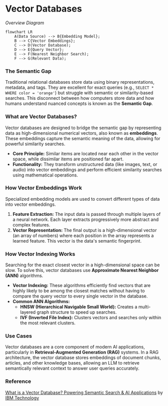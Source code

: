 # Vector Databases

_Overview Diagram_

```mermaid
flowchart LR
    A(Data Source) --> B{Embedding Model};
    B --> C{Vector Embeddings};
    C --> D(Vector Database);
    D --> E{Query Vector};
    E --> F(Nearest Neighbor Search);
    F --> G(Relevant Data);
```

### The Semantic Gap

Traditional relational databases store data using binary representations, metadata, and tags. They are excellent for exact queries (e.g., `SELECT * WHERE color = 'orange'`) but struggle with semantic or similarity-based searches. This disconnect between how computers store data and how humans understand nuanced concepts is known as the **Semantic Gap**.

### What are Vector Databases?

Vector databases are designed to bridge the semantic gap by representing data as high-dimensional numerical vectors, also known as **embeddings**. These embeddings capture the semantic meaning of the data, allowing for powerful similarity searches.

- **Core Principle:** Similar items are located near each other in the vector space, while dissimilar items are positioned far apart.
- **Functionality:** They transform unstructured data (like images, text, or audio) into vector embeddings and perform efficient similarity searches using mathematical operations.

### How Vector Embeddings Work

Specialized embedding models are used to convert different types of data into vector embeddings.

1.  **Feature Extraction:** The input data is passed through multiple layers of a neural network. Each layer extracts progressively more abstract and complex features.
2.  **Vector Representation:** The final output is a high-dimensional vector (an array of numbers) where each position in the array represents a learned feature. This vector is the data's semantic fingerprint.

### How Vector Indexing Works

Searching for the exact closest vector in a high-dimensional space can be slow. To solve this, vector databases use **Approximate Nearest Neighbor (ANN)** algorithms.

- **Vector Indexing:** These algorithms efficiently find vectors that are highly likely to be among the closest matches without having to compare the query vector to every single vector in the database.
- **Common ANN Algorithms:**
  - **HNSW (Hierarchical Navigable Small World):** Creates a multi-layered graph structure to speed up searches.
  - **IVF (Inverted File Index):** Clusters vectors and searches only within the most relevant clusters.

### Use Cases

Vector databases are a core component of modern AI applications, particularly in **Retrieval-Augmented Generation (RAG)** systems. In a RAG architecture, the vector database stores embeddings of document chunks, articles, and other knowledge bases, allowing an LLM to retrieve semantically relevant context to answer user queries accurately.

### Reference

[What is a Vector Database? Powering Semantic Search & AI Applications](https://www.youtube.com/watch?v=gl1r1XV0SLw) by [IBM Technology](https://www.youtube.com/@IBMTechnology)
